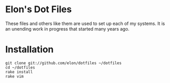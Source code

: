 # Elon's Dot Files

These files and others like them are used to set up each of my systems. It is an unending work in progress that started many years ago.

# Installation

	git clone git://github.com/elon/dotfiles ~/dotfiles
	cd ~/dotfiles
	rake install
	rake vim

